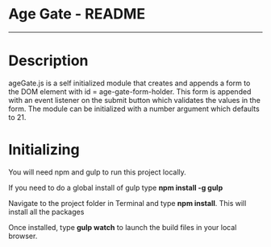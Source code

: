# Age Gate - README #
---

# Description
ageGate.js is a self initialized module that creates and appends a form to the DOM element with id = age-gate-form-holder. This form is appended with an event listener on the submit button which validates the values in the form. The module can be initialized with a number argument which defaults to 21.


# Initializing
You will need npm and gulp to run this project locally.

If you need to do a global install of gulp type __npm install -g gulp__

Navigate to the project folder in Terminal and type __npm install__.  This will install all the packages

Once installed, type __gulp watch__ to launch the build files in your local browser.
